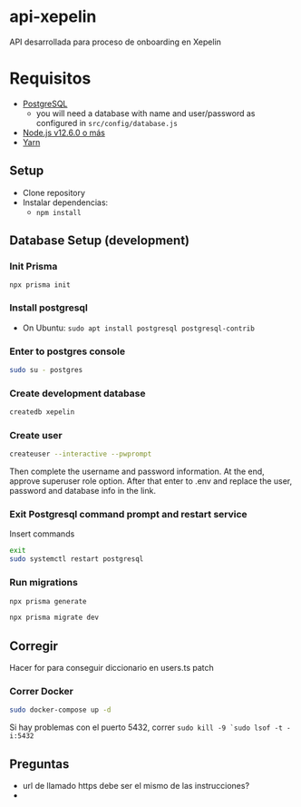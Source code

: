# api-xepelin
API desarrollada para proceso de onboarding en Xepelin

# Requisitos
* [PostgreSQL](https://github.com/IIC2513-2017-2/syllabus/wiki/Getting-Started#postgresql)
  * you will need a database with name and user/password as configured in `src/config/database.js`
* [Node.js v12.6.0 o más](https://www.freecodecamp.org/news/how-to-install-node-js-on-ubuntu-and-update-npm-to-the-latest-version/) 
* [Yarn](https://yarnpkg.com)

## Setup

* Clone repository
* Instalar dependencias:
  * `npm install`

## Database Setup (development)

### Init Prisma
`npx prisma init`

### Install postgresql
* On Ubuntu: `sudo apt install postgresql postgresql-contrib`

### Enter to postgres console
```sh
sudo su - postgres
```

### Create development database

```sh
createdb xepelin
```

### Create user
```sh
createuser --interactive --pwprompt
```
Then complete the username and password information. At the end, approve superuser role option.
After that enter to .env and replace the user, password and database info in the link.

### Exit Postgresql command prompt and restart service
Insert commands
```sh
exit
sudo systemctl restart postgresql
```

### Run migrations
```sh
npx prisma generate

npx prisma migrate dev
```

## Corregir
Hacer for para conseguir diccionario en users.ts patch

### Correr Docker
```sh
sudo docker-compose up -d
```

Si hay problemas con el puerto 5432, correr ```sudo kill -9 `sudo lsof -t -i:5432```

## Preguntas
* url de llamado https debe ser el mismo de las instrucciones?
* 
